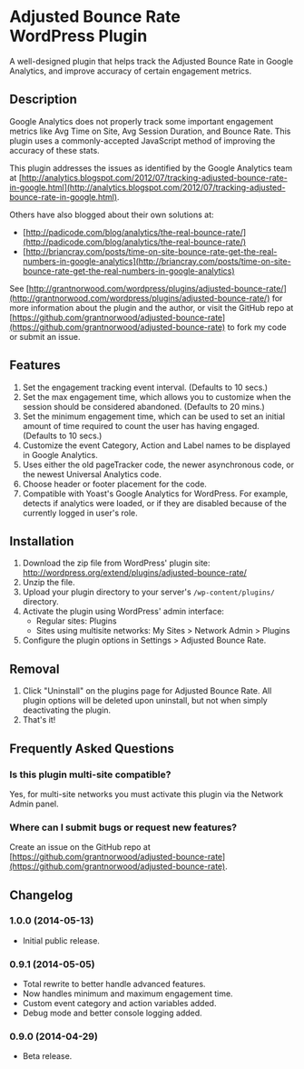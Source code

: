 # Adjusted Bounce Rate <br>WordPress Plugin

A well-designed plugin that helps track the Adjusted Bounce Rate in Google Analytics, and improve accuracy of certain engagement metrics.

## Description

Google Analytics does not properly track some important engagement metrics like Avg Time on Site, Avg Session Duration, and Bounce Rate.  This plugin uses a commonly-accepted JavaScript method of improving the accuracy of these stats.

This plugin addresses the issues as identified by the Google Analytics team at [http://analytics.blogspot.com/2012/07/tracking-adjusted-bounce-rate-in-google.html](http://analytics.blogspot.com/2012/07/tracking-adjusted-bounce-rate-in-google.html).

Others have also blogged about their own solutions at:
* [http://padicode.com/blog/analytics/the-real-bounce-rate/](http://padicode.com/blog/analytics/the-real-bounce-rate/)
* [http://briancray.com/posts/time-on-site-bounce-rate-get-the-real-numbers-in-google-analytics](http://briancray.com/posts/time-on-site-bounce-rate-get-the-real-numbers-in-google-analytics)

See [http://grantnorwood.com/wordpress/plugins/adjusted-bounce-rate/](http://grantnorwood.com/wordpress/plugins/adjusted-bounce-rate/) for more information about the plugin and the author, or visit the GitHub repo at [https://github.com/grantnorwood/adjusted-bounce-rate](https://github.com/grantnorwood/adjusted-bounce-rate) to fork my code or submit an issue.

## Features

1. Set the engagement tracking event interval.  (Defaults to 10 secs.)
1. Set the max engagement time, which allows you to customize when the session should be
considered abandoned.  (Defaults to 20 mins.)
1. Set the minimum engagement time, which can be used to set an initial amount of time
required to count the user has having engaged.  (Defaults to 10 secs.)
1. Customize the event Category, Action and Label names to be displayed in Google Analytics.
1. Uses either the old pageTracker code, the newer asynchronous code, or the newest Universal Analytics code.
1. Choose header or footer placement for the code.
1. Compatible with Yoast's Google Analytics for WordPress. For example, detects if analytics
were loaded, or if they are disabled because of the currently logged in user's role.


## Installation

1. Download the zip file from WordPress' plugin site: http://wordpress.org/extend/plugins/adjusted-bounce-rate/
1. Unzip the file.
1. Upload your plugin directory to your server's `/wp-content/plugins/` directory.
1. Activate the plugin using WordPress' admin interface:
	* Regular sites:  Plugins
	* Sites using multisite networks:  My Sites > Network Admin > Plugins
1. Configure the plugin options in Settings > Adjusted Bounce Rate.




## Removal

1. Click "Uninstall" on the plugins page for Adjusted Bounce Rate.  All plugin options will be deleted upon uninstall, but not when simply deactivating the plugin.
1. That's it!




## Frequently Asked Questions

### Is this plugin multi-site compatible?
Yes, for multi-site networks you must activate this plugin via the Network Admin panel.

### Where can I submit bugs or request new features?
Create an issue on the GitHub repo at [https://github.com/grantnorwood/adjusted-bounce-rate](https://github.com/grantnorwood/adjusted-bounce-rate).




## Changelog

### 1.0.0 (2014-05-13)
* Initial public release.

### 0.9.1 (2014-05-05)
* Total rewrite to better handle advanced features.
* Now handles minimum and maximum engagement time.
* Custom event category and action variables added.
* Debug mode and better console logging added.

### 0.9.0 (2014-04-29)
* Beta release.
